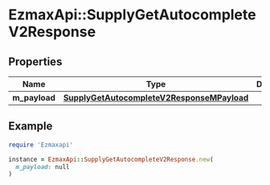 # EzmaxApi::SupplyGetAutocompleteV2Response

## Properties

| Name | Type | Description | Notes |
| ---- | ---- | ----------- | ----- |
| **m_payload** | [**SupplyGetAutocompleteV2ResponseMPayload**](SupplyGetAutocompleteV2ResponseMPayload.md) |  |  |

## Example

```ruby
require 'Ezmaxapi'

instance = EzmaxApi::SupplyGetAutocompleteV2Response.new(
  m_payload: null
)
```

